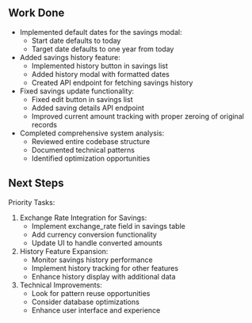 ## Work Done
- Implemented default dates for the savings modal:
  - Start date defaults to today
  - Target date defaults to one year from today
- Added savings history feature:
  - Implemented history button in savings list
  - Added history modal with formatted dates
  - Created API endpoint for fetching savings history
- Fixed savings update functionality:
  - Fixed edit button in savings list
  - Added saving details API endpoint
  - Improved current amount tracking with proper zeroing of original records
- Completed comprehensive system analysis:
  - Reviewed entire codebase structure
  - Documented technical patterns
  - Identified optimization opportunities

## Next Steps
Priority Tasks:
1. Exchange Rate Integration for Savings:
   - Implement exchange_rate field in savings table
   - Add currency conversion functionality
   - Update UI to handle converted amounts
2. History Feature Expansion:
   - Monitor savings history performance
   - Implement history tracking for other features
   - Enhance history display with additional data
3. Technical Improvements:
   - Look for pattern reuse opportunities
   - Consider database optimizations
   - Enhance user interface and experience